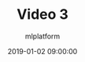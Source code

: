 ---
author: mlplatform
title: Video 3
date: 2019-01-02 09:00:00
categories:
  - Resources
  - Videos
layout: resource-post
# presentation_url: https://s3.amazonaws.com/static-linaro-org/event-resources/lpc2018/LPC2018-Embedded_Thermal_usecases_LPC_2018_Amit.pdf
youtube_video_url: https://www.youtube.com/watch?v=-_wFcgBp0Y8&t=2671s
---